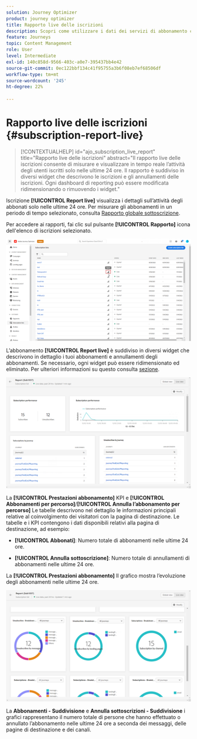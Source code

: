 ```yaml
---
solution: Journey Optimizer
product: journey optimizer
title: Rapporto live delle iscrizioni
description: Scopri come utilizzare i dati dei servizi di abbonamento con il rapporto in tempo reale Iscrizione
feature: Journeys
topic: Content Management
role: User
level: Intermediate
exl-id: 140c858d-9566-403c-a0e7-395437bb4e42
source-git-commit: 0ec122bbf134c41f95755a3b6f08eb7ef68506df
workflow-type: tm+mt
source-wordcount: '245'
ht-degree: 22%

---
```


# Rapporto live delle iscrizioni {#subscription-report-live}

>[!CONTEXTUALHELP]
>id="ajo_subscription_live_report"
>title="Rapporto live delle iscrizioni"
>abstract="Il rapporto live delle iscrizioni consente di misurare e visualizzare in tempo reale l’attività degli utenti iscritti solo nelle ultime 24 ore. Il rapporto è suddiviso in diversi widget che descrivono le iscrizioni e gli annullamenti delle iscrizioni. Ogni dashboard di reporting può essere modificata ridimensionando o rimuovendo i widget."

Iscrizione **[!UICONTROL Report live]** visualizza i dettagli sull’attività degli abbonati solo nelle ultime 24 ore. Per misurare gli abbonamenti in un periodo di tempo selezionato, consulta [Rapporto globale sottoscrizione](subscription-report-global.md).

Per accedere ai rapporti, fai clic sul pulsante **[!UICONTROL Rapporto]** icona dell&#39;elenco di iscrizioni selezionato.

![](assets/subscription_report_7.png)

L’abbonamento **[!UICONTROL Report live]** è suddiviso in diversi widget che descrivono in dettaglio i tuoi abbonamenti e annullamenti degli abbonamenti. Se necessario, ogni widget può essere ridimensionato ed eliminato. Per ulteriori informazioni su questo consulta [sezione](live-report.md).

![](assets/subscription_report_3.png)

La **[!UICONTROL Prestazioni abbonamento]** KPI e **[!UICONTROL Abbonamenti per percorso]**/**[!UICONTROL Annulla l’abbonamento per percorso]** Le tabelle descrivono nel dettaglio le informazioni principali relative al coinvolgimento dei visitatori con la pagina di destinazione. Le tabelle e i KPI contengono i dati disponibili relativi alla pagina di destinazione, ad esempio:

* **[!UICONTROL Abbonati]**: Numero totale di abbonamenti nelle ultime 24 ore.

* **[!UICONTROL Annulla sottoscrizione]**: Numero totale di annullamenti di abbonamenti nelle ultime 24 ore.

La **[!UICONTROL Prestazioni abbonamento]** Il grafico mostra l’evoluzione degli abbonamenti nelle ultime 24 ore.

![](assets/subscription_report_4.png)

La **Abbonamenti - Suddivisione** e **Annulla sottoscrizioni - Suddivisione** i grafici rappresentano il numero totale di persone che hanno effettuato o annullato l’abbonamento nelle ultime 24 ore a seconda dei messaggi, delle pagine di destinazione e dei canali.
